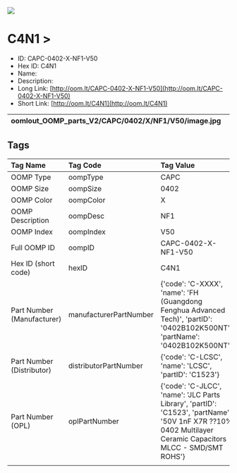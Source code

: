


  
![][im]
# C4N1 > 

- ID: CAPC-0402-X-NF1-V50
- Hex ID: C4N1
- Name: 
- Description: 
- Long Link: [http://oom.lt/CAPC-0402-X-NF1-V50](http://oom.lt/CAPC-0402-X-NF1-V50)
- Short Link: [http://oom.lt/C4N1](http://oom.lt/C4N1)
  

|oomlout_OOMP_parts_V2/CAPC/0402/X/NF1/V50/image.jpg||||
| :---: | :---: | :---: | :---: |

## Tags
  

|Tag Name|Tag Code|Tag Value|
| :--- | :--- | :--- |
|OOMP Type|oompType|CAPC|
|OOMP Size|oompSize|0402|
|OOMP Color|oompColor|X|
|OOMP Description|oompDesc|NF1|
|OOMP Index|oompIndex|V50|
|Full OOMP ID|oompID|CAPC-0402-X-NF1-V50|
|Hex ID (short code)|hexID|C4N1|
|Part Number (Manufacturer)|manufacturerPartNumber|{'code': 'C-XXXX', 'name': 'FH (Guangdong Fenghua Advanced Tech)', 'partID': '0402B102K500NT', 'partName': '0402B102K500NT'}|
|Part Number (Distributor)|distributorPartNumber|{'code': 'C-LCSC', 'name': 'LCSC', 'partID': 'C1523'}|
|Part Number (OPL)|oplPartNumber|{'code': 'C-JLCC', 'name': 'JLC Parts Library', 'partID': 'C1523', 'partName': '50V 1nF X7R ??10% 0402  Multilayer Ceramic Capacitors MLCC - SMD/SMT ROHS'}|
||||



[im]: oomlout_OOMP_parts_V2/CAPC/0402/X/NF1/V50/image_450.jpg
